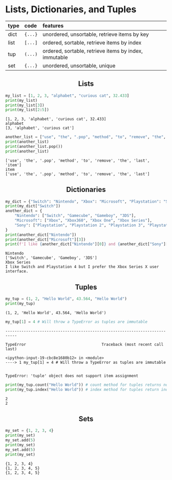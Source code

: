 # Lists, Dictionaries, and Tuples
|type|code|features
|:--|:--|:--|
|dict|`{...}`|unordered, unsortable, retrieve items by key
|list|`[...]`|ordered, sortable, retrieve items by index
|tup|`(...)`|ordered, sortable, retrieve items by index, immutable
|set|`{...}`|unordered, unsortable, unique

## <div align="center">Lists</div>


```python
my_list = [1, 2, 3, "alphabet", "curious cat", 32.433]
print(my_list)
print(my_list[3])
print(my_list[2:5])
```

    [1, 2, 3, 'alphabet', 'curious cat', 32.433]
    alphabet
    [3, 'alphabet', 'curious cat']



```python
another_list = ["use", "the", ".pop", "method", "to", "remove", "the", "last", "item"]
print(another_list)
print(another_list.pop())
print(another_list)
```

    ['use', 'the', '.pop', 'method', 'to', 'remove', 'the', 'last', 'item']
    item
    ['use', 'the', '.pop', 'method', 'to', 'remove', 'the', 'last']


## <div align="center">Dictionaries</div>


```python
my_dict = {"Switch": "Nintendo", "Xbox": "Microsoft", "Playstation": "Sony"}
print(my_dict["Switch"])
another_dict = {
    "Nintendo": ["Switch", "Gamecube", "Gameboy", "3DS"],
    "Microsoft": ["Xbox", "Xbox360", "Xbox One", "Xbox Series"],
    "Sony": ["Playstation", "Playstation 2", "Playstation 3", "Playstation 4", "Vita"]
}
print(another_dict["Nintendo"])
print(another_dict["Microsoft"][3])
print(f'I like {another_dict["Nintendo"][0]} and {another_dict["Sony"][-2]} but I prefer the {another_dict["Microsoft"][-1]+" X"} user interface.')
```

    Nintendo
    ['Switch', 'Gamecube', 'Gameboy', '3DS']
    Xbox Series
    I like Switch and Playstation 4 but I prefer the Xbox Series X user interface.


## <div align="center">Tuples</div>


```python
my_tup = (1, 2, "Hello World", 43.564, "Hello World")
print(my_tup)
```

    (1, 2, 'Hello World', 43.564, 'Hello World')



```python
my_tup[1] = 4 # Will throw a TypeError as tuples are immutable
```


    ---------------------------------------------------------------------------

    TypeError                                 Traceback (most recent call last)

    <ipython-input-19-cbc8e1680b12> in <module>
    ----> 1 my_tup[1] = 4 # Will throw a TypeError as tuples are immutable
    

    TypeError: 'tuple' object does not support item assignment



```python
print(my_tup.count("Hello World")) # count method for tuples returns no. of occurences
print(my_tup.index("Hello World")) # index method for tuples return index of first occurence
```

    2
    2


## <div align="center">Sets</div>


```python
my_set = {1, 2, 3, 4}
print(my_set)
my_set.add(5)
print(my_set)
my_set.add(5)
print(my_set)
```

    {1, 2, 3, 4}
    {1, 2, 3, 4, 5}
    {1, 2, 3, 4, 5}



```python

```
